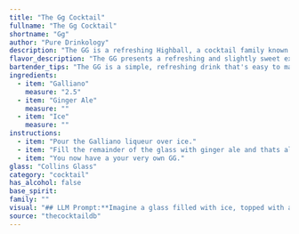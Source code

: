 ```yaml
---
title: "The Gg Cocktail"
fullname: "The Gg Cocktail"
shortname: "Gg"
author: "Pure Drinkology"
description: "The GG is a refreshing Highball, a cocktail family known for their tall, mixed drinks.  It likely originated in the late 19th or early 20th century, when Galliano, a popular Italian liqueur, became available.  The combination of sweet Galliano and spicy ginger ale creates a unique and delightful taste. "
flavor_description: "The GG presents a refreshing and slightly sweet experience. Galliano's herbal and anise notes are prominent, creating a unique, almost licorice-like flavor. The ginger ale adds a pleasant effervescence and a subtle ginger kick, balancing out the sweetness. The ice chills the drink, enhancing its refreshing quality. Overall, it's a light and enjoyable cocktail perfect for a warm day. "
bartender_tips: "The GG is a simple, refreshing drink that's easy to make.  Use good quality Galliano for best flavor.  Fill your glass with ice first, then add Galliano and top with ginger ale.  Stir gently to combine and avoid over-diluting.  Garnish with a lemon twist for a touch of citrusy brightness. "
ingredients:
  - item: "Galliano"
    measure: "2.5"
  - item: "Ginger Ale"
    measure: ""
  - item: "Ice"
    measure: ""
instructions:
  - item: "Pour the Galliano liqueur over ice."
  - item: "Fill the remainder of the glass with ginger ale and thats all there is to it."
  - item: "You now have a your very own GG."
glass: "Collins Glass"
category: "cocktail"
has_alcohol: false
base_spirit:
family: ""
visual: "## LLM Prompt:**Imagine a glass filled with ice, topped with a bright golden liquid that shimmers with subtle green hues. The drink is effervescent, with tiny bubbles dancing on the surface, and has a distinct aroma of warm spices and citrus. What does this cocktail, called GG, look like?****Please describe the following:*** **Color:**  What shades and hues are present in the drink? How does the light reflect off the liquid?* **Texture:** Is the drink clear or cloudy? How does it look when it's stirred or poured? * **Bubbles:** How many bubbles are present? What size and shape are they? * **Garnish:**  Would this cocktail be enhanced with a garnish? If so, what kind and how would it be presented? **Your response should be vivid and evocative, painting a picture of the GG cocktail for the reader.** "
source: "thecocktaildb"
---
```


